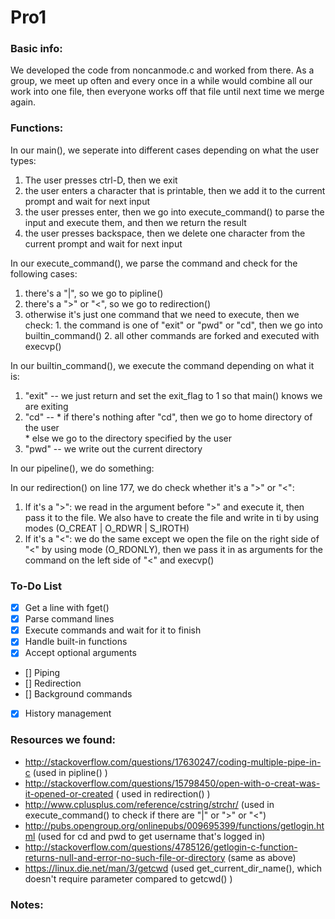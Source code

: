 # Pro1
### Basic info:
We developed the code from noncanmode.c and worked from there.
As a group, we meet up often and every once in a while would combine all our work into one file, then everyone works off that file until next time we merge again.


### Functions:
In our main(), we seperate into different cases depending on what the user types:
  1. The user presses ctrl-D, then we exit
  2. the user enters a character that is printable, then we add it to the current prompt and wait for next input
  3. the user presses enter, then we go into execute_command() to parse the input and execute them, and then we return the result
  4. the user presses backspace, then we delete one character from the current prompt and wait for next input
  
  
In our execute_command(), we parse the command and check for the following cases:
  1. there's a "|", so we go to pipline()
  2. there's a ">" or "<", so we go to redirection() 
  3. otherwise it's just one command that we need to execute, then we check:
    1. the command is one of "exit" or "pwd" or "cd", then we go into builtin_command()
    2. all other commands are forked and executed with execvp()

In our builtin_command(), we execute the command depending on what it is:
  1. "exit" -- we just return and set the exit_flag to 1 so that main() knows we are exiting
  2. "cd"   -- 
    * if there's nothing after "cd", then we go to home directory of the user   
    * else we go to the directory specified by the user
  3. "pwd"  -- we write out the current directory
  
In our pipeline(), we do something:

In our redirection() on line 177, we do check whether it's a ">" or "<":
  1. If it's a ">": we read in the argument before ">" and execute it, then pass it to the file. We also have to create the file and write in ti by using modes (O_CREAT | O_RDWR | S_IROTH)
  2. If it's a "<": we do the same except we open the file on the right side of "<" by using mode (O_RDONLY), then we pass it in as arguments for the command on the left side of "<" and execvp()

### To-Do List
- [x] Get a line with fget()
- [x] Parse command lines
- [x] Execute commands and wait for it to finish
- [x] Handle built-in functions
- [x] Accept optional arguments
- [] Piping
- [] Redirection
- [] Background commands
- [x] History management

### Resources we found:
  * http://stackoverflow.com/questions/17630247/coding-multiple-pipe-in-c (used in pipline() )
  * http://stackoverflow.com/questions/15798450/open-with-o-creat-was-it-opened-or-created ( used in redirection() )
  * http://www.cplusplus.com/reference/cstring/strchr/ (used in execute_command() to check if there are "|" or ">" or "<")
  * http://pubs.opengroup.org/onlinepubs/009695399/functions/getlogin.html (used for cd and pwd to get username that's logged in)
  * http://stackoverflow.com/questions/4785126/getlogin-c-function-returns-null-and-error-no-such-file-or-directory (same as above)
  * https://linux.die.net/man/3/getcwd (used get_current_dir_name(), which doesn't require parameter compared to getcwd() )
  
### Notes:

  
